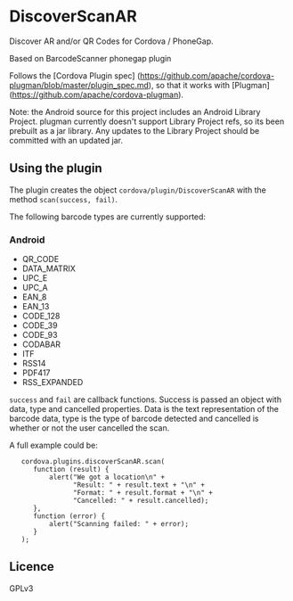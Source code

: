 DiscoverScanAR
==============

Discover AR and/or QR Codes for Cordova / PhoneGap.

Based on BarcodeScanner phonegap plugin

Follows the [Cordova Plugin spec]
(https://github.com/apache/cordova-plugman/blob/master/plugin_spec.md),
so that it works with [Plugman]
(https://github.com/apache/cordova-plugman).

Note: the Android source for this project includes an Android Library Project.
plugman currently doesn't support Library Project refs, so its been
prebuilt as a jar library. Any updates to the Library Project should be
committed with an updated jar.

## Using the plugin ##
The plugin creates the object `cordova/plugin/DiscoverScanAR` with the method `scan(success, fail)`. 

The following barcode types are currently supported:
### Android

* QR_CODE
* DATA_MATRIX
* UPC_E
* UPC_A
* EAN_8
* EAN_13
* CODE_128
* CODE_39
* CODE_93
* CODABAR
* ITF
* RSS14
* PDF417
* RSS_EXPANDED

`success` and `fail` are callback functions. Success is passed an
object with data, type and cancelled properties. Data is the text
representation of the barcode data, type is the type of barcode
detected and cancelled is whether or not the user cancelled the scan.

A full example could be:
```
   cordova.plugins.discoverScanAR.scan(
      function (result) {
          alert("We got a location\n" +
                "Result: " + result.text + "\n" +
                "Format: " + result.format + "\n" +
                "Cancelled: " + result.cancelled);
      }, 
      function (error) {
          alert("Scanning failed: " + error);
      }
   );
```


## Licence ##

GPLv3

